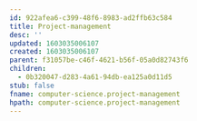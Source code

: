 ```yaml
---
id: 922afea6-c399-48f6-8983-ad2ffb63c584
title: Project-management
desc: ''
updated: 1603035006107
created: 1603035006107
parent: f31057be-c46f-4621-b56f-05a0d82743f6
children:
  - 0b320047-d283-4a61-94db-ea125a0d11d5
stub: false
fname: computer-science.project-management
hpath: computer-science.project-management
---
```



